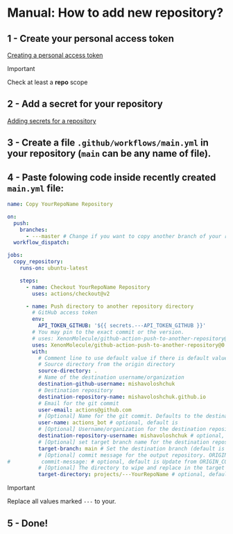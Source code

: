 # Manual: How to add new repository?

## 1 - Create your personal access token
[Creating a personal access token](https://docs.github.com/en/enterprise-server@3.6/authentication/keeping-your-account-and-data-secure/managing-your-personal-access-tokens#creating-a-personal-access-token)
> [!IMPORTANT]
> Check at least a **repo** scope

## 2 - Add a secret for your repository
[Adding secrets for a repository](https://docs.github.com/en/codespaces/managing-codespaces-for-your-organization/managing-secrets-for-your-repository-and-organization-for-github-codespaces#adding-secrets-for-a-repository)

## 3 - Create a file `.github/workflows/main.yml` in your repository (`main` can be any name of file).

## 4 - Paste folowing code inside recently created `main.yml` file:
``` yaml
name: Copy YourRepoName Repository 

on:
  push:
    branches:
      - ---master # Change if you want to copy another branch of your repository
  workflow_dispatch:

jobs:
  copy_repository:
    runs-on: ubuntu-latest

    steps:
      - name: Checkout YourRepoName Repository
        uses: actions/checkout@v2

      - name: Push directory to another repository directory
        # GitHub access token
        env:
          API_TOKEN_GITHUB: '${{ secrets.---API_TOKEN_GITHUB }}'
        # You may pin to the exact commit or the version.
        # uses: XenonMolecule/github-action-push-to-another-repository@de389add933e78b040fd9274822bd171ac87b26e
        uses: XenonMolecule/github-action-push-to-another-repository@0.1.0
        with:
          # Comment line to use default value if there is default value
          # Source directory from the origin directory
          source-directory: .
          # Name of the destination username/organization
          destination-github-username: mishavoloshchuk
          # Destination repository
          destination-repository-name: mishavoloshchuk.github.io
          # Email for the git commit
          user-email: actions@github.com
          # [Optional] Name for the git commit. Defaults to the destination username/organization name
          user-name: actions_bot # optional, default is 
          # [Optional] Username/organization for the destination repository
          destination-repository-username: mishavoloshchuk # optional, default is 
          # [Optional] set target branch name for the destination repository. Defaults to "master" for historical reasons
          target-branch: main # Set the destination branch (default is master)
          # [Optional] commit message for the output repository. ORIGIN_COMMIT is replaced by the URL@commit in the origin repo
#          commit-message: # optional, default is Update from ORIGIN_COMMIT
          # [Optional] The directory to wipe and replace in the target repository
          target-directory: projects/---YourRepoName # optional, default is .
```
> [!IMPORTANT]
> Replace all values marked `---` to your.

## 5 - Done!